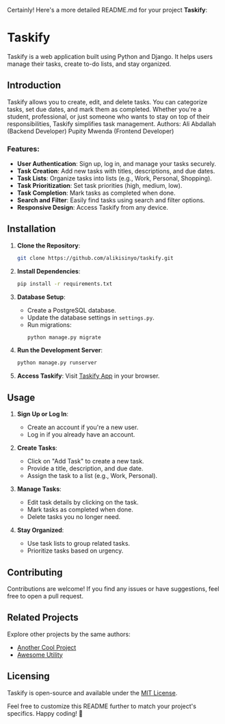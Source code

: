 Certainly! Here's a more detailed README.md for your project **Taskify**:

# Taskify

Taskify is a web application built using Python and Django. It helps users manage their tasks, create to-do lists, and stay organized.

## Introduction

Taskify allows you to create, edit, and delete tasks. You can categorize tasks, set due dates, and mark them as completed. Whether you're a student, professional, or just someone who wants to stay on top of their responsibilities, Taskify simplifies task management.
Authors:
Ali Abdallah (Backend Developer) 
Pupity Mwenda (Frontend Developer) 

### Features:

- **User Authentication**: Sign up, log in, and manage your tasks securely.
- **Task Creation**: Add new tasks with titles, descriptions, and due dates.
- **Task Lists**: Organize tasks into lists (e.g., Work, Personal, Shopping).
- **Task Prioritization**: Set task priorities (high, medium, low).
- **Task Completion**: Mark tasks as completed when done.
- **Search and Filter**: Easily find tasks using search and filter options.
- **Responsive Design**: Access Taskify from any device.

## Installation

1. **Clone the Repository**:
   ```bash
   git clone https://github.com/alikisinyo/taskify.git
   ```

2. **Install Dependencies**:
   ```bash
   pip install -r requirements.txt
   ```

3. **Database Setup**:
   - Create a PostgreSQL database.
   - Update the database settings in `settings.py`.
   - Run migrations:
     ```bash
     python manage.py migrate
     ```

4. **Run the Development Server**:
   ```bash
   python manage.py runserver
   ```

5. **Access Taskify**:
   Visit [Taskify App](https://your-taskify-app-url.com) in your browser.

## Usage

1. **Sign Up or Log In**:
   - Create an account if you're a new user.
   - Log in if you already have an account.

2. **Create Tasks**:
   - Click on "Add Task" to create a new task.
   - Provide a title, description, and due date.
   - Assign the task to a list (e.g., Work, Personal).

3. **Manage Tasks**:
   - Edit task details by clicking on the task.
   - Mark tasks as completed when done.
   - Delete tasks you no longer need.

4. **Stay Organized**:
   - Use task lists to group related tasks.
   - Prioritize tasks based on urgency.

## Contributing

Contributions are welcome! If you find any issues or have suggestions, feel free to open a pull request.

## Related Projects

Explore other projects by the same authors:

- [Another Cool Project](https://github.com/your-username/another-cool-project)
- [Awesome Utility](https://github.com/your-username/awesome-utility)

## Licensing

Taskify is open-source and available under the [MIT License](LICENSE).

Feel free to customize this README further to match your project's specifics. Happy coding! 🚀
